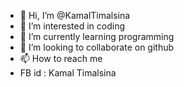 - 👋 Hi, I’m @KamalTimalsina
- 👀 I’m interested in coding
- 🌱 I’m currently learning programming
- 💞️ I’m looking to collaborate on github
- 📫 How to reach me 
- FB id : Kamal Timalsina

<!---
KamalTimalsina/KamalTimalsina is a ✨ special ✨ repository because its `README.md` (this file) appears on your GitHub profile.
You can click the Preview link to take a look at your changes.
--->
